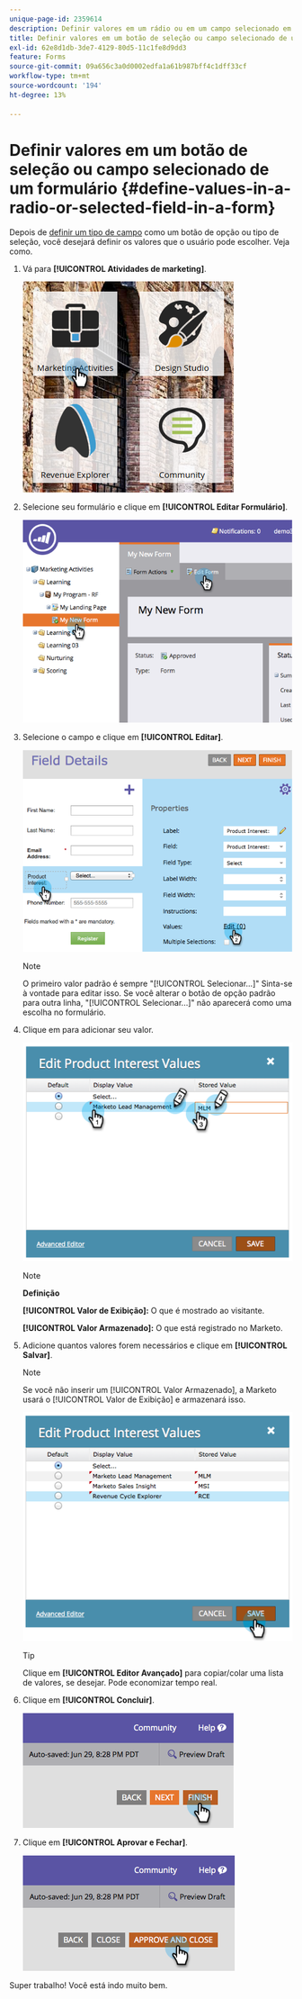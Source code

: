 ```yaml
---
unique-page-id: 2359614
description: Definir valores em um rádio ou em um campo selecionado em um formulário - Documentação do Marketo - Documentação do produto
title: Definir valores em um botão de seleção ou campo selecionado de um formulário
exl-id: 62e8d1db-3de7-4129-80d5-11c1fe8d9dd3
feature: Forms
source-git-commit: 09a656c3a0d0002edfa1a61b987bff4c1dff33cf
workflow-type: tm+mt
source-wordcount: '194'
ht-degree: 13%

---
```


# Definir valores em um botão de seleção ou campo selecionado de um formulário {#define-values-in-a-radio-or-selected-field-in-a-form}

Depois de [definir um tipo de campo](/help/marketo/product-docs/administration/field-management/change-the-type-of-a-marketo-custom-field.md) como um botão de opção ou tipo de seleção, você desejará definir os valores que o usuário pode escolher. Veja como.

1. Vá para **[!UICONTROL Atividades de marketing]**.

   ![](assets/ma.png)

1. Selecione seu formulário e clique em **[!UICONTROL Editar Formulário]**.

   ![](assets/image2014-9-15-16-3a28-3a56.png)

1. Selecione o campo e clique em **[!UICONTROL Editar]**.

   ![](assets/image2014-9-15-16-3a29-3a6.png)

   >[!NOTE]
   >
   >O primeiro valor padrão é sempre &quot;[!UICONTROL Selecionar...]&quot; Sinta-se à vontade para editar isso. Se você alterar o botão de opção padrão para outra linha, &quot;[!UICONTROL Selecionar...]&quot; não aparecerá como uma escolha no formulário.

1. Clique em para adicionar seu valor.

   ![](assets/image2014-9-15-16-3a29-3a18.png)

   >[!NOTE]
   >
   >**Definição**
   >
   >**[!UICONTROL Valor de Exibição]:** O que é mostrado ao visitante.
   >
   >**[!UICONTROL Valor Armazenado]:** O que está registrado no Marketo.

1. Adicione quantos valores forem necessários e clique em **[!UICONTROL Salvar]**.

   >[!NOTE]
   >
   >Se você não inserir um [!UICONTROL Valor Armazenado], a Marketo usará o [!UICONTROL Valor de Exibição] e armazenará isso.

   ![](assets/image2014-9-15-16-3a29-3a30.png)

   >[!TIP]
   >
   >Clique em **[!UICONTROL Editor Avançado]** para copiar/colar uma lista de valores, se desejar. Pode economizar tempo real.

1. Clique em **[!UICONTROL Concluir]**.

   ![](assets/image2014-9-15-16-3a29-3a43.png)

1. Clique em **[!UICONTROL Aprovar e Fechar]**.

   ![](assets/image2014-9-15-16-3a29-3a57.png)

Super trabalho! Você está indo muito bem.

